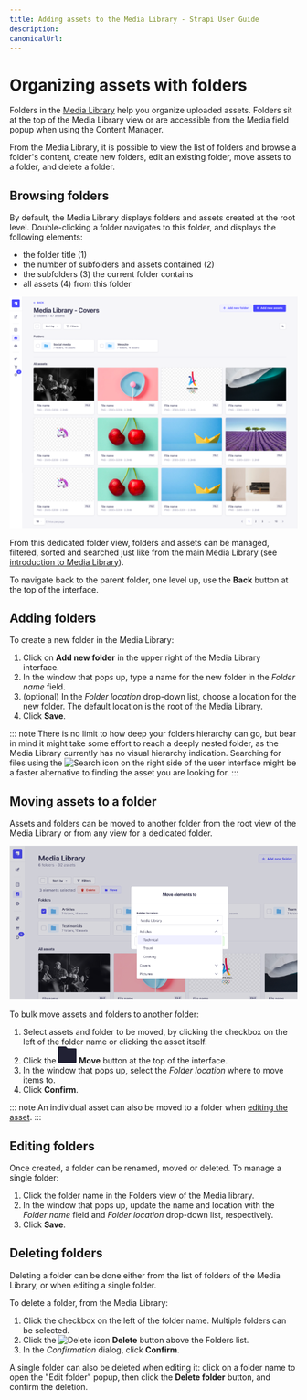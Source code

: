 ```yaml
---
title: Adding assets to the Media Library - Strapi User Guide
description:
canonicalUrl:
---
```


<!-- TODO: update SEO -->

# Organizing assets with folders

Folders in the [Media Library](/user-docs/latest/media-library/introduction-to-media-library.md) help you organize uploaded assets. Folders sit at the top of the Media Library view or are accessible from the Media field popup when using the Content Manager.

From the Media Library, it is possible to view the list of folders and browse a folder's content, create new folders, edit an existing folder, move assets to a folder, and delete a folder.

## Browsing folders

By default, the Media Library displays folders and assets created at the root level. Double-clicking a folder navigates to this folder, and displays the following elements:

- the folder title (1)
- the number of subfolders and assets contained (2)
- the subfolders (3) the current folder contains
- all assets (4) from this folder

<!-- TODO: replace screenshot -->
![🏞 screenshot - Media library one folder deep, with back button and updated folder title](../assets/media-library/media-library_folder-content.png)

From this dedicated folder view, folders and assets can be managed, filtered, sorted and searched just like from the main Media Library (see [introduction to Media Library](/user-docs/latest/media-library/introduction-to-media-library.md)).

To navigate back to the parent folder, one level up, use the **Back** button at the top of the interface.
<!-- ? how does it work when you go deeper into the folder hierarchy? do you go back up one-level or back to the ML root? -->

## Adding folders

To create a new folder in the Media Library:

1. Click on **Add new folder** in the upper right of the Media Library interface.
2. In the window that pops up, type a name for the new folder in the _Folder name_ field.
3. (optional) In the _Folder location_ drop-down list, choose a location for the new folder. The default location is the root of the Media Library.
4. Click **Save**.

::: note
There is no limit to how deep your folders hierarchy can go, but bear in mind it might take some effort to reach a deeply nested folder, as the Media Library currently has no visual hierarchy indication. Searching for files using the ![Search icon](../assets/icons/search.svg) on the right side of the user interface might be a faster alternative to finding the asset you are looking for.
:::

## Moving assets to a folder

Assets and folders can be moved to another folder from the root view of the Media Library or from any view for a dedicated folder.

<!-- TODO: replace screenshot -->
![🏞 screenshot - "Move elements to" popup](../assets/media-library/media-library_move-assets.png)

To bulk move assets and folders to another folder:

1. Select assets and folder to be moved, by clicking the checkbox on the left of the folder name or clicking the asset itself.
2. Click the ![Move icon](../assets/icons/move.svg) **Move** button at the top of the interface.
3. In the window that pops up, select the _Folder location_ where to move items to.
4. Click **Confirm**.

::: note
An individual asset can also be moved to a folder when [editing the asset](/user-docs/latest/media-library/managing-assets.md).
:::

## Editing folders

Once created, a folder can be renamed, moved or deleted. To manage a single folder:

1. Click the folder name in the Folders view of the Media library.
2. In the window that pops up, update the name and location with the _Folder name_ field and _Folder location_ drop-down list, respectively.
3. Click **Save**.

## Deleting folders

Deleting a folder can be done either from the list of folders of the Media Library, or when editing a single folder.

To delete a folder, from the Media Library:

1. Click the checkbox on the left of the folder name. Multiple folders can be selected.
2. Click the ![Delete icon](../assets/icons/delete.svg) **Delete** button above the Folders list.
3. In the _Confirmation_ dialog, click **Confirm**.

A single folder can also be deleted when editing it: click on a folder name to open the "Edit folder" popup, then click the **Delete folder** button, and confirm the deletion.
